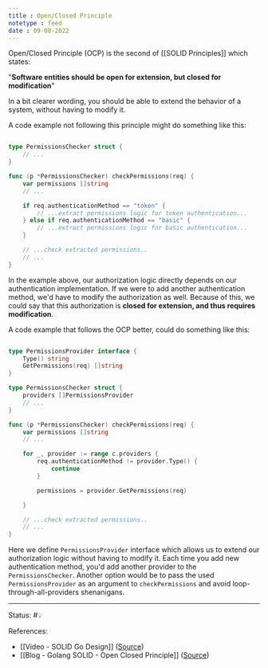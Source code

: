 ```yaml
---
title : Open/Closed Principle
notetype : feed
date : 09-08-2022
---
```


Open/Closed Principle (OCP) is the second of [[SOLID Principles]] which states:

"**Software entities should be open for extension, but closed for modification**"

In a bit clearer wording, you should be able to extend the behavior of a system, without having to modify it.

A code example not following this principle might do something like this:
```go

type PermissionsChecker struct {
	// ...
}

func (p *PermissionsChecker) checkPermissions(req) {
	var permissions []string
	// ...

	if req.authenticationMethod == "token" {
		// ...extract permissions logic for token authentication...
	} else if req.authenticationMethod == "basic" {
		// ...extract permissions logic for basic authentication...
	}

	// ...check extracted permissions..
	// ...
}
```


In the example above, our authorization logic directly depends on our authentication implementation. If we were to add another authentication method, we'd have to modify the authorization as well. Because of this, we could say that this authorization is **closed for extension, and thus requires modification**.

A code example that follows the OCP better, could do something like this:

```go

type PermissionsProvider interface {
	Type() string
	GetPermissions(req) []string
}

type PermissionsChecker struct {
	providers []PermissionsProvider
	// ...
}

func (p *PermissionsChecker) checkPermissions(req) {
	var permissions []string
	// ...

	for _, provider := range c.providers {
		req.authenticationMethod != provider.Type() {
			continue
		}

		permissions = provider.GetPermissions(req)

	}

	// ...check extracted permissions..
	// ...
}

```

Here we define `PermissionsProvider` interface which allows us to extend our authorization logic without having to modify it. Each time you add new authentication method, you'd add another provider to the `PermissionsChecker`. Another option would be to pass the used `PermissionsProvider` as an argument to `checkPermissions` and avoid loop-through-all-providers shenanigans.


-----

Status: #💡 

References:
- [[Video - SOLID Go Design]] ([Source](https://www.youtube.com/watch?v=zzAdEt3xZ1M&ab_channel=GopherConUK))
- [[Blog - Golang SOLID - Open Closed Principle]] ([Source](https://levelup.gitconnected.com/practical-solid-in-golang-open-closed-principle-1dd361565452))
